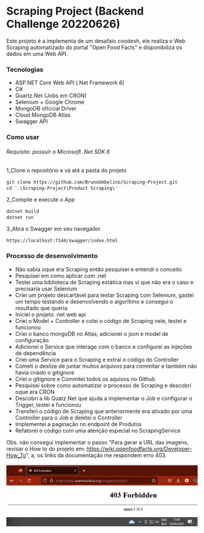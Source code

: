 # Scraping Project (Backend Challenge 20220626)

Este projeto é a implementa de um desafaio coodesh, ele realiza o Web Scraping automatizado do portal "Open Food Facts" e disponibiliza os dados em uma Web API.

### Tecnologias

* ASP.NET Core Web API (.Net Framework 6)
* C# 
* Quartz.Net (Jobs em CRON)
* Selenium + Google Chrome
* MongoDB oficcial Driver
* Cloud MongoDB Atlas
* Swagger API


### Como usar
###### Requisito: possuir o Microsoft .Net SDK 6

1_Clone o repositório e vá até a pasta do projeto

    git clone https://github.com/BrunoUmbelino/Scraping-Project.git
    cd '.\Scraping-Project\Product Scraping\'

2_Compile e execute o App

    dotnet build
    dotnet run

3_Abra o Swagger em seu navegador

    https://localhost:7144/swagger/index.html


### Processo de desenvolvimento

* Não sabia oque era Scraping então pesquisei e entendi o conceito <br>
* Pesquisei em como aplicar com .net <br>
* Testei uma biblioteca de Scraping estática mas vi que não era o caso e precisaria usar Selenium <br>
* Criei um projeto descartável para testar Scraping com Selenium, gastei um tempo testando e desenvolvendo o algorítimo e consegui o resultado que queria <br>
* Iniciei o projeto .net web api <br>
* Criei o Model + Controller e colei o código de Scraping nele, testei e funcionou <br>
* Criei o banco mongoDB no Atlas, adicionei o json e model de configuração <br>
* Adicionei o Service que interage com o banco e configurei as injeções de dependência <br>
* Criei uma Service para o Scraping e extrai o código do Controller <br>
* Cometi o deslize de juntar muitos arquivos para commitar e também não havia criado o gitignore <br>
* Criei o gitignore e Commitei todos os aquivos no Github <br>
* Pesquisei sobre como automatizar o processo de Scraping e descobri oque era CRON <br>
* Descobri a lib Quatz.Net que ajuda a implementar o Job e configurar o Trigger, testei e funcionou <br>
* Transferi o código de Scraping que anteriormente era ativado por uma Controller para o Job e deletei o Controller <br>
* Implementei a paginação no endpoint de Produtos 
* Refatorei o código com uma atenção especial no ScrapingService <br>

Obs. não consegui implementar o passo "Para gerar a URL das imagens, revisar o How to do projeto em: https://wiki.openfoodfacts.org/Developer-How_To",
a, os links da documentação me respondem erro 403.

![erro403_doc_imagens_url](https://github.com/BrunoUmbelino/Scraping-Project/blob/main/Product%20Scraping/403.png)
